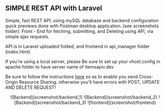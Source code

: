 
## SIMPLE REST API with Laravel

Simple, fast REST API, using mySQL database and backend configuration quick previews done with Postman desktop application. (see screenshots folder):
Front - End for fetching,  submitting, and Deleting using API, via simple ajax requests.


API is in Laravel uploaded folded, and frontend in api_manager folder (index.html)

If you're using a local server, please Be sure to set up your vhost.config in apache folder to
have server name of itemsapiv.dev

Be sure to follow the instructions <a href="https://github.com/barryvdh/laravel-cors">here</a>
so as to enable you send Cross-Origin Resource Sharing. otherwise you'll have errors with POST, UPDATE AND DELETE REQUEST!
<p align="center">
![Backend](screenshot/backend_1)
![Backend](screenshot/backend_2)
![Backend](screenshot/backend_3)
![frontend](screenshot/frontend)

</p>
